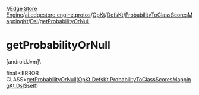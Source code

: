 //[Edge Store Engine](../../../../../../index.md)/[ai.edgestore.engine.protos](../../../../index.md)/[OpKt](../../../index.md)/[DefsKt](../../index.md)/[ProbabilityToClassScoresMappingKt](../index.md)/[Dsl](index.md)/[getProbabilityOrNull](get-probability-or-null.md)

# getProbabilityOrNull

[androidJvm]\

final &lt;ERROR CLASS&gt;[getProbabilityOrNull](get-probability-or-null.md)([OpKt.DefsKt.ProbabilityToClassScoresMappingKt.Dsl](index.md)$self)
